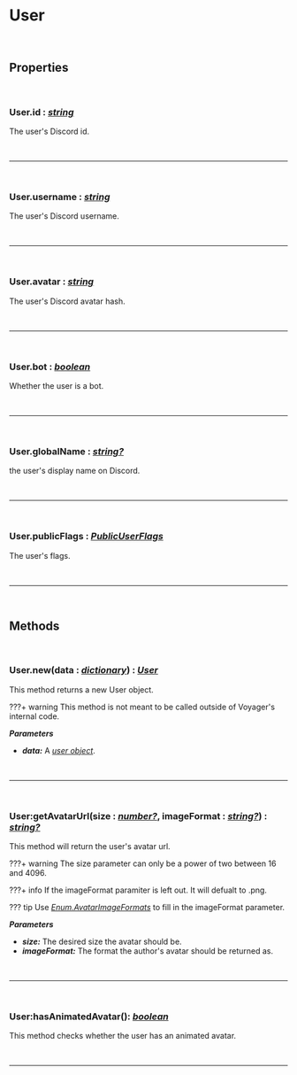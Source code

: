 # User

<br />

## Properties

<br />

### **User.id :** [*string*](https://create.roblox.com/docs/scripting/luau/strings)
The user's Discord id.

<br />

---

<br />

### **User.username :** [*string*](https://create.roblox.com/docs/scripting/luau/strings)
The user's Discord username.

<br />

---

<br />

### **User.avatar :** [*string*](https://create.roblox.com/docs/scripting/luau/strings)
The user's Discord avatar hash.

<br />

---

<br />

### **User.bot :** [*boolean*](https://create.roblox.com/docs/scripting/luau/booleans)
Whether the user is a bot.

<br />

---

<br />

### **User.globalName :** [*string?*](https://create.roblox.com/docs/scripting/luau/strings)
the user's display name on Discord.

<br />

---

<br />

### **User.publicFlags :** [*PublicUserFlags*](PublicUserFlags.md)
The user's flags.

<br />

---

<br />

## Methods

<br />

### **User.new**(data **:** [*dictionary*](https://create.roblox.com/docs/scripting/luau/tables#dictionaries)) **:** [*User*](User.md)
This method returns a new User object.

???+ warning
    This method is not meant to be called outside of Voyager's internal code.

***Parameters***

- ***data:*** A [*user object*](https://discord.com/developers/docs/resources/user#user-object).

<br />

---

<br />

### **User:getAvatarUrl**(size **:** [*number?*](https://create.roblox.com/docs/scripting/luau/numbers), imageFormat **:** [*string?*](https://create.roblox.com/docs/scripting/luau/strings)) **:** [*string?*](https://create.roblox.com/docs/scripting/luau/strings)
This method will return the user's avatar url.

???+ warning
    The size parameter can only be a power of two between 16 and 4096.

???+ info
    If the imageFormat paramiter is left out. It will defualt to .png.

??? tip
    Use [*Enum.AvatarImageFormats*](Enum.md) to fill in the imageFormat parameter.

***Parameters***

- ***size:*** The desired size the avatar should be.
- ***imageFormat:*** The format the author's avatar should be returned as.

<br />

---

<br />

### **User:hasAnimatedAvatar**(): [*boolean*](https://create.roblox.com/docs/scripting/luau/booleans)
This method checks whether the user has an animated avatar.

<br />

---

<br />